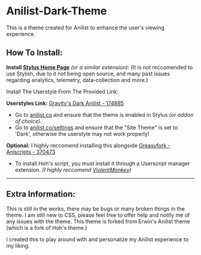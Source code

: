 # Anilist-Dark-Theme

This is a theme created for Anilist to enhance the user's viewing experience. 


## How To Install:
**Install [Stylus Home Page](https://add0n.com/stylus.html)** *(or a similar extension):*
(It is not reccomended to use Stylish, due to it not being open source, and many past issues regarding analytics, telemetry, data-collection and more.)

Install The Userstyle From The Provided Link:

**Userstyles Link:** [Gravity's Dark Anilist - 174885](https://userstyles.org/styles/174885/gravity-s-dark-anilist)

- Go to [anilist.co](https://anilist.co/home) and ensure that the theme is enabled in Stylus *(or addon of choice).*
- Go to [anilist.co/settings](https://anilist.co/settings) and ensure that the "Site Theme" is set to 'Dark', otherwise the userstyle may not work properly!

**Optional:** I highly reccomend installing this alongside [Greasyfork - Aniscripts - 370473](https://greasyfork.org/en/scripts/370473-aniscripts)

- To install Hoh's script, you must install it through a Userscript manager extension.
*(I highly reccomend [ViolentMonkey](https://github.com/violentmonkey/violentmonkey))*
___________________________

## Extra Information:

This is still in the works, there may be bugs or many broken things in the theme.
I am still new to CSS, please feel free to offer help and notify me of any issues with the theme.
This theme is forked from Erwin's Anilist theme (which is a fork of Hoh's theme.)

I created this to play around with and personalize my Anilist experience to my liking.
